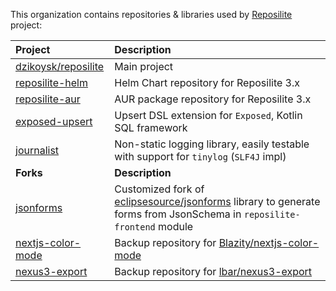 This organization contains repositories & libraries used by [Reposilite](https://reposilite.com) project:

| Project | Description |
| :--- | :--- |
| [dzikoysk/reposilite](https://github.com/dzikoysk/reposilite) | Main project |
| [reposilite-helm](https://github.com/reposilite-playground/reposilite-helm) | Helm Chart repository for Reposilite 3.x |
| [reposilite-aur](https://github.com/reposilite-playground/reposilite-aur) | AUR package repository for Reposilite 3.x |
| [exposed-upsert](https://github.com/reposilite-playground/exposed-upsert) | Upsert DSL extension for `Exposed`, Kotlin SQL framework |
| [journalist](https://github.com/reposilite-playground/journalist) | Non-static logging library, easily testable with support for `tinylog` (`SLF4J` impl) |
| **Forks** | **Description** |
| [jsonforms](https://github.com/reposilite-playground/jsonforms) | Customized fork of [eclipsesource/jsonforms](https://github.com/eclipsesource/jsonforms) library to generate forms from JsonSchema in `reposilite-frontend` module |
| [nextjs-color-mode](https://github.com/reposilite-playground/nextjs-color-mode) | Backup repository for [Blazity/nextjs-color-mode](https://github.com/Blazity/nextjs-color-mode) |
| [nexus3-export](https://github.com/reposilite-playground/nexus3-export) | Backup repository for [lbar/nexus3-export](https://github.com/lbar/nexus3-export)

